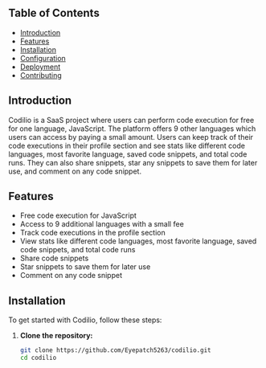 ## Table of Contents

- [Introduction](#introduction)
- [Features](#features)
- [Installation](#installation)
- [Configuration](#configuration)
- [Deployment](#deployment)
- [Contributing](#contributing)

## Introduction

Codilio is a SaaS project where users can perform code execution for free for one language, JavaScript. The platform offers 9 other languages which users can access by paying a small amount. Users can keep track of their code executions in their profile section and see stats like different code languages, most favorite language, saved code snippets, and total code runs. They can also share snippets, star any snippets to save them for later use, and comment on any code snippet.


## Features

- Free code execution for JavaScript
- Access to 9 additional languages with a small fee
- Track code executions in the profile section
- View stats like different code languages, most favorite language, saved code snippets, and total code runs
- Share code snippets
- Star snippets to save them for later use
- Comment on any code snippet

## Installation

To get started with Codilio, follow these steps:

1. **Clone the repository:**

   ```sh
   git clone https://github.com/Eyepatch5263/codilio.git
   cd codilio
